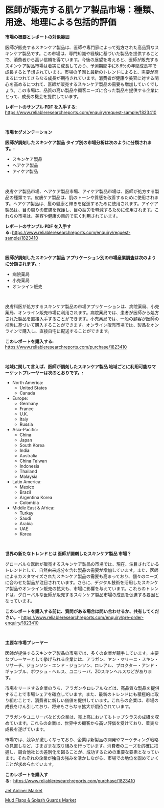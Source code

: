 <p><h1>医師が販売する肌ケア製品市場：種類、用途、地理による包括的評価</h1></p><p><strong>市場の概要とレポートの対象範囲</strong></p>
<p><p>医師が販売するスキンケア製品は、医師や専門家によって処方された高品質なスキンケア製品です。この市場は、専門知識や経験に基づいた製品を提供することで、消費者から高い信頼を得ています。今後の展望を考えると、医師が販売するスキンケア製品市場は着実に成長しており、予測期間中に8.6％の年間成長率で成長すると予想されています。市場の予測と最新のトレンドによると、需要が高まるにつれてさらなる成長が期待されています。消費者が健康や美容に対する関心を高めるにつれて、医師が販売するスキンケア製品の需要も増加していくでしょう。この市場は、品質の高い製品や顧客ニーズに合った製品を提供する企業にとって、成長の機会を提供しています。</p></p>
<p><strong>レポートのサンプル PDF を入手する:</strong> <a href="https://www.reliableresearchreports.com/enquiry/request-sample/1823410">https://www.reliableresearchreports.com/enquiry/request-sample/1823410</a></p>
<p>&nbsp;</p>
<p><strong>市場セグメンテーション</strong></p>
<p><strong>医師が調剤したスキンケア製品 タイプ別の市場分析は次のように分類されます。:</strong></p>
<p><ul><li>スキンケア製品</li><li>ヘアケア製品</li><li>アイケア製品</li></ul></p>
<p>&nbsp;</p>
<p><p>皮膚ケア製品市場、ヘアケア製品市場、アイケア製品市場は、医師が処方する製品の種類です。皮膚ケア製品は、肌のトーンや質感を改善するために使用されます。ヘアケア製品は、髪の健康と輝きを促進するために使用されます。アイケア製品は、目の周りの皮膚を保護し、目の疲労を軽減するために使用されます。これらの市場は、美容や健康の目的で広く利用されています。</p></p>
<p><strong>レポートのサンプル PDF を入手する:</strong>&nbsp;<a href="https://www.reliableresearchreports.com/enquiry/request-sample/1823410">https://www.reliableresearchreports.com/enquiry/request-sample/1823410</a></p>
<p>&nbsp;</p>
<p><strong> 医師が調剤したスキンケア製品 アプリケーション別の市場産業調査は次のように分類されます。:</strong></p>
<p><ul><li>病院薬局</li><li>小売薬局</li><li>オンライン販売</li></ul></p>
<p>&nbsp;</p>
<p><p>皮膚科医が処方するスキンケア製品の市場アプリケーションは、病院薬局、小売薬局、オンライン販売市場に利用されます。病院薬局では、患者が医師から処方された製品を直接入手することができます。小売薬局では、一般の顧客が医師の推奨に基づいて購入することができます。オンライン販売市場では、製品をオンラインで購入し、直接自宅に配送することができます。</p></p>
<p><strong>このレポートを購入する:</strong>&nbsp; <a href="https://www.reliableresearchreports.com/purchase/1823410">https://www.reliableresearchreports.com/purchase/1823410</a></p>
<p>&nbsp;</p>
<p><strong>地域に関して言えば、医師が調剤したスキンケア製品 地域ごとに利用可能なマーケットプレーヤーは次のとおりです。:</strong></p>
<p><ul>
    <li>
        North America:
        <ul>
            <li>United States</li>
            <li>Canada</li>
        </ul>
    </li>
    <li>
        Europe:
        <ul>
            <li>Germany</li>
            <li>France</li>
            <li>U.K.</li>
            <li>Italy</li>
            <li>Russia</li>
        </ul>
    </li>
    <li>
        Asia-Pacific:
        <ul>
            <li>China</li>
            <li>Japan</li>
            <li>South Korea</li>
            <li>India</li>
            <li>Australia</li>
            <li>China Taiwan</li>
            <li>Indonesia</li>
            <li>Thailand</li>
            <li>Malaysia</li>
        </ul>
    </li>
    <li>
        Latin America:
        <ul>
            <li>Mexico</li>
            <li>Brazil</li>
            <li>Argentina Korea</li>
            <li>Colombia</li>
        </ul>
    </li>
    <li>
        Middle East & Africa:
        <ul>
            <li>Turkey</li>
            <li>Saudi</li>
            <li>Arabia</li>
            <li>UAE</li>
            <li>Korea</li>
        </ul>
    </li>
    </ul></p>
<p>&nbsp;</p>
<p><strong>世界の新たなトレンドとは 医師が調剤したスキンケア製品 市場？</strong></p>
<p><p>グローバルな医師が販売するスキンケア製品の市場では、現在、注目されているトレンドとして、自然由来成分を含む製品の需要が増加しています。また、医師によるカスタマイズされたスキンケア製品の需要も高まっており、個々のニーズに合わせた製品が注目されています。さらに、デジタル技術を活用したスキンケア製品やオンライン販売の拡大も、市場に影響を与えています。これらのトレンドは、グローバルな医師が販売するスキンケア製品市場の成長を促進する要因となっています。</p></p>
<p><strong>このレポートを購入する前に、質問がある場合は問い合わせるか、共有してください。</strong>- <a href="https://www.reliableresearchreports.com/enquiry/pre-order-enquiry/1823410">https://www.reliableresearchreports.com/enquiry/pre-order-enquiry/1823410</a></p>
<p>&nbsp;</p>
<p><strong>主要な市場プレーヤー</strong></p>
<p><p>医師が提供するスキンケア製品の市場では、多くの企業が競争しています。主要なプレーヤーとして挙げられる企業には、アラガン、ヤン・マリーニ・スキン・リサーチ、ジョンソン・エンド・ジョンソン、ロレアル、プロクター・アンド・ギャンブル、ボウシュ・ヘルス、ユニリーバ、ZOスキンヘルスなどがあります。</p><p>市場をリードする企業のうち、アラガンやロレアルなどは、高品質な製品を提供することで市場シェアを確立しています。また、最新のトレンドにも積極的に取り組むことで、消費者に新しい価値を提供しています。これらの企業は、市場の成長をけん引しており、将来もさらなる拡大が期待されています。</p><p>アラガンやユニリーバなどの企業は、売上高においてもトップクラスの成績を収めています。これらの企業は、世界中の顧客から高い評価を受けており、着実な成長を遂げています。</p><p>市場では、競争が激しくなっており、企業は新製品の開発やマーケティング戦略の見直しなど、さまざまな取り組みを行っています。消費者のニーズを的確に把握し、競合他社との差別化を図ることが、成功するための重要な要素となっています。それぞれの企業が独自の強みを活かしながら、市場での地位を固めていくことが求められています。</p></p>
<p><strong>このレポートを購入する:</strong>&nbsp;&nbsp;<a href="https://www.reliableresearchreports.com/purchase/1823410">https://www.reliableresearchreports.com/purchase/1823410</a></p>
<p><p><a href="https://cedar-agate-3da.notion.site/Jet-Airliner-Market-Share-Market-New-Trends-Analysis-Report-By-Type-By-Application-By-End-use-B-2fdf132171334d0283b823beb52b238b">Jet Airliner Market</a></p><p><a href="https://circular-yam-9b9.notion.site/Mud-Flaps-Splash-Guards-Market-A-Comprehensive-Report-of-its-Market-Share-Growth-Trends-2024--0165c64de93349a5bd53f0dd844364ef">Mud Flaps & Splash Guards Market</a></p></p>